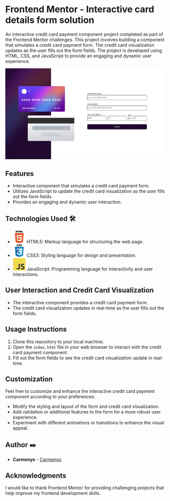 # Frontend Mentor - Interactive card details form solution

An interactive credit card payment component project completed as part of the Frontend Mentor challenges. This project involves building a component that simulates a credit card payment form. The credit card visualization updates as the user fills out the form fields. The project is developed using HTML, CSS, and JavaScript to provide an engaging and dynamic user experience.

![Normal](./images/Solution.png)

## Features

- Interactive component that simulates a credit card payment form.
- Utilizes JavaScript to update the credit card visualization as the user fills out the form fields.
- Provides an engaging and dynamic user interaction.

## Technologies Used 🛠️

- <img src="https://raw.githubusercontent.com/devicons/devicon/master/icons/html5/html5-original-wordmark.svg" alt="html5" width="40" height="40"/> HTML5: Markup language for structuring the web page.
- <img src="https://raw.githubusercontent.com/devicons/devicon/master/icons/css3/css3-original-wordmark.svg" alt="css3" width="40" height="40"/> CSS3: Styling language for design and presentation.
- <img src="https://raw.githubusercontent.com/devicons/devicon/master/icons/javascript/javascript-original.svg" alt="javascript" width="40" height="40"/> JavaScript: Programming language for interactivity and user interactions.

## User Interaction and Credit Card Visualization

- The interactive component provides a credit card payment form.
- The credit card visualization updates in real-time as the user fills out the form fields.

## Usage Instructions

1. Clone this repository to your local machine.
2. Open the `index.html` file in your web browser to interact with the credit card payment component.
3. Fill out the form fields to see the credit card visualization update in real-time.

## Customization

Feel free to customize and enhance the interactive credit card payment component according to your preferences:

- Modify the styling and layout of the form and credit card visualization.
- Add validation or additional features to the form for a more robust user experience.
- Experiment with different animations or transitions to enhance the visual appeal.

## Author ✒️

- **Carmenyo** - [Carmenyo](https://github.com/carmenyo)

## Acknowledgments

I would like to thank Frontend Mentor for providing challenging projects that help improve my frontend development skills.

